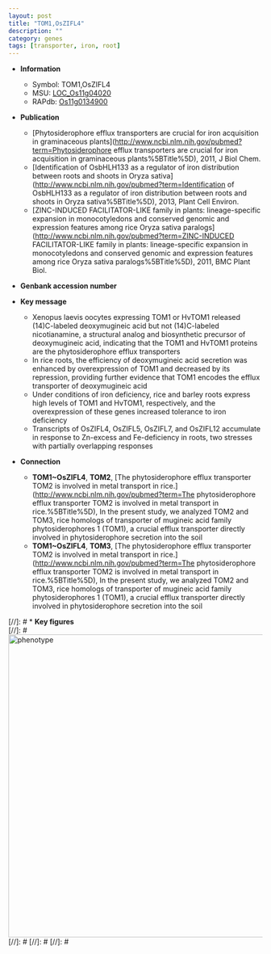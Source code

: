```yaml
---
layout: post
title: "TOM1,OsZIFL4"
description: ""
category: genes
tags: [transporter, iron, root]
---
```


* **Information**  
    + Symbol: TOM1,OsZIFL4  
    + MSU: [LOC_Os11g04020](http://rice.plantbiology.msu.edu/cgi-bin/ORF_infopage.cgi?orf=LOC_Os11g04020)  
    + RAPdb: [Os11g0134900](http://rapdb.dna.affrc.go.jp/viewer/gbrowse_details/irgsp1?name=Os11g0134900)  

* **Publication**  
    + [Phytosiderophore efflux transporters are crucial for iron acquisition in graminaceous plants](http://www.ncbi.nlm.nih.gov/pubmed?term=Phytosiderophore efflux transporters are crucial for iron acquisition in graminaceous plants%5BTitle%5D), 2011, J Biol Chem.
    + [Identification of OsbHLH133 as a regulator of iron distribution between roots and shoots in Oryza sativa](http://www.ncbi.nlm.nih.gov/pubmed?term=Identification of OsbHLH133 as a regulator of iron distribution between roots and shoots in Oryza sativa%5BTitle%5D), 2013, Plant Cell Environ.
    + [ZINC-INDUCED FACILITATOR-LIKE family in plants: lineage-specific expansion in monocotyledons and conserved genomic and expression features among rice Oryza sativa paralogs](http://www.ncbi.nlm.nih.gov/pubmed?term=ZINC-INDUCED FACILITATOR-LIKE family in plants: lineage-specific expansion in monocotyledons and conserved genomic and expression features among rice Oryza sativa paralogs%5BTitle%5D), 2011, BMC Plant Biol.

* **Genbank accession number**  

* **Key message**  
    + Xenopus laevis oocytes expressing TOM1 or HvTOM1 released (14)C-labeled deoxymugineic acid but not (14)C-labeled nicotianamine, a structural analog and biosynthetic precursor of deoxymugineic acid, indicating that the TOM1 and HvTOM1 proteins are the phytosiderophore efflux transporters
    + In rice roots, the efficiency of deoxymugineic acid secretion was enhanced by overexpression of TOM1 and decreased by its repression, providing further evidence that TOM1 encodes the efflux transporter of deoxymugineic acid
    + Under conditions of iron deficiency, rice and barley roots express high levels of TOM1 and HvTOM1, respectively, and the overexpression of these genes increased tolerance to iron deficiency
    + Transcripts of OsZIFL4, OsZIFL5, OsZIFL7, and OsZIFL12 accumulate in response to Zn-excess and Fe-deficiency in roots, two stresses with partially overlapping responses

* **Connection**  
    + __TOM1~OsZIFL4__, __TOM2__, [The phytosiderophore efflux transporter TOM2 is involved in metal transport in rice.](http://www.ncbi.nlm.nih.gov/pubmed?term=The phytosiderophore efflux transporter TOM2 is involved in metal transport in rice.%5BTitle%5D), In the present study, we analyzed TOM2 and TOM3, rice homologs of transporter of mugineic acid family phytosiderophores 1 (TOM1), a crucial efflux transporter directly involved in phytosiderophore secretion into the soil
    + __TOM1~OsZIFL4__, __TOM3__, [The phytosiderophore efflux transporter TOM2 is involved in metal transport in rice.](http://www.ncbi.nlm.nih.gov/pubmed?term=The phytosiderophore efflux transporter TOM2 is involved in metal transport in rice.%5BTitle%5D), In the present study, we analyzed TOM2 and TOM3, rice homologs of transporter of mugineic acid family phytosiderophores 1 (TOM1), a crucial efflux transporter directly involved in phytosiderophore secretion into the soil

[//]: # * **Key figures**  
[//]: # <img src="http://funRiceGenes.github.io/images/TOM1.pheno.png" alt="phenotype"  style="width: 600px;"/>
[//]: # 
[//]: # 
[//]: # 
